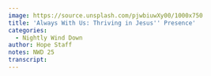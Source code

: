 ```yaml
---
image: https://source.unsplash.com/pjwbiuwXy00/1000x750
title: 'Always With Us: Thriving in Jesus'' Presence'
categories:
  - Nightly Wind Down
author: Hope Staff
notes: NWD 25
transcript:
---
```

